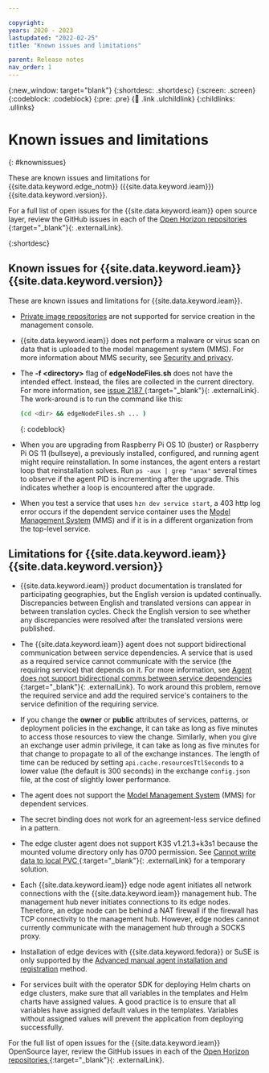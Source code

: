 ```yaml
---

copyright:
years: 2020 - 2023
lastupdated: "2022-02-25"
title: "Known issues and limitations"

parent: Release notes
nav_order: 1
---
```


{:new_window: target="blank"}
{:shortdesc: .shortdesc}
{:screen: .screen}
{:codeblock: .codeblock}
{:pre: .pre}
{:child: .link .ulchildlink}
{:childlinks: .ullinks}

# Known issues and limitations
{: #knownissues}

These are known issues and limitations for {{site.data.keyword.edge_notm}} ({{site.data.keyword.ieam}}) {{site.data.keyword.version}}.

For a full list of open issues for the {{site.data.keyword.ieam}} open source layer, review the GitHub issues in each of the [Open Horizon repositories ](https://github.com/open-horizon/){:target="_blank"}{: .externalLink}.

{:shortdesc}

## Known issues for {{site.data.keyword.ieam}} {{site.data.keyword.version}}

These are known issues and limitations for {{site.data.keyword.ieam}}.

* [Private image repositories](../developing/container_registry.md) are not supported for service creation in the management console.

* {{site.data.keyword.ieam}} does not perform a malware or virus scan on data that is uploaded to the model management system (MMS). For more information about MMS security, see [Security and privacy](../user_management/security_privacy.md#malware).

* The **-f &lt;directory&gt;** flag of **edgeNodeFiles.sh** does not have the intended effect. Instead, the files are collected in the current directory. For more information, see [issue 2187 ](https://github.com/open-horizon/anax/issues/2187){:target="_blank"}{: .externalLink}. The work-around is to run the command like this:

   ```bash
   (cd <dir> && edgeNodeFiles.sh ... )
   ```
   {: codeblock}

* When you are upgrading from Raspberry Pi OS 10 (buster) or Raspberry Pi OS 11 (bullseye), a previously installed, configured, and running agent might require reinstallation. In some instances, the agent enters a restart loop that reinstallation solves. Run `ps -aux | grep "anax"` several times to observe if the agent PID is incrementing after the upgrade. This indicates whether a loop is encountered after the upgrade.

* When you test a service that uses `hzn dev service start`, a 403 http log error occurs if the dependent service container uses the [Model Management System](../developing/model_management_system.md) (MMS) and if it is in a different organization from the top-level service.

## Limitations for {{site.data.keyword.ieam}} {{site.data.keyword.version}}

* {{site.data.keyword.ieam}} product documentation is translated for participating geographies, but the English version is updated continually. Discrepancies between English and translated versions can appear in between translation cycles. Check the English version to see whether any discrepancies were resolved after the translated versions were published.

* The {{site.data.keyword.ieam}} agent does not support bidirectional communication between service dependencies. A service that is used as a required service cannot communicate with the service (the requiring service) that depends on it. For more information, see [Agent does not support bidirectional comms between service dependencies ](https://github.com/open-horizon/anax/issues/2095){:target="_blank"}{: .externalLink}. To work around this problem, remove the required service and add the required service's containers to the service definition of the requiring service.

* If you change the **owner** or **public** attributes of services, patterns, or deployment policies in the exchange, it can take as long as five minutes to access those resources to view the change. Similarly, when you give an exchange user admin privilege, it can take as long as five minutes for that change to propagate to all of the exchange instances. The length of time can be reduced by setting `api.cache.resourcesTtlSeconds` to a lower value (the default is 300 seconds) in the exchange `config.json` file, at the cost of slightly lower performance.

* The agent does not support the [Model Management System](../developing/model_management_system.md) (MMS) for dependent services.

* The secret binding does not work for an agreement-less service defined in a pattern.
 
* The edge cluster agent does not support K3S v1.21.3+k3s1 because the mounted volume directory only has 0700 permission. See [Cannot write data to local PVC ](https://github.com/k3s-io/k3s/issues/3704){:target="_blank"}{: .externalLink} for a temporary solution.
 
* Each {{site.data.keyword.ieam}} edge node agent initiates all network connections with the {{site.data.keyword.ieam}} management hub. The management hub never initiates connections to its edge nodes. Therefore, an edge node can be behind a NAT firewall if the firewall has TCP connectivity to the management hub. However, edge nodes cannot currently communicate with the management hub through a SOCKS proxy.
  
* Installation of edge devices with {{site.data.keyword.fedora}} or SuSE is only supported by the [Advanced manual agent installation and registration](../installing/advanced_man_install.md) method.
  
* For services built with the operator SDK for deploying Helm charts on edge clusters, make sure that all variables in the templates and Helm charts have assigned values. A good practice is to ensure that all variables have assigned default values in the templates. Variables without assigned values will prevent the application from deploying successfully.

For the full list of open issues for the {{site.data.keyword.ieam}} OpenSource layer, review the GitHub issues in each of the [Open Horizon repositories ](https://github.com/open-horizon/){:target="_blank"}{: .externalLink}.
